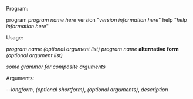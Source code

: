 Program:

program *program name here*
version "*version information here*"
help "*help information here*"

Usage:

*program name* *(optional argument list)*
*program name* **alternative form** *(optional argument list)*

*some grammar for composite arguments*

Arguments:

*--longform*, *(optional shortform)*, *(optional arguments)*, *description*
